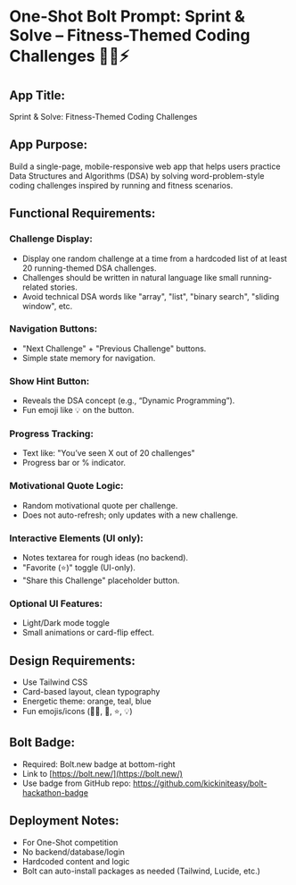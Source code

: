 # One-Shot Bolt Prompt: Sprint & Solve – Fitness-Themed Coding Challenges 🏃‍♂️⚡

## App Title:
Sprint & Solve: Fitness-Themed Coding Challenges

## App Purpose:
Build a single-page, mobile-responsive web app that helps users practice Data Structures and Algorithms (DSA) by solving word-problem-style coding challenges inspired by running and fitness scenarios.

## Functional Requirements:
### Challenge Display:
- Display one random challenge at a time from a hardcoded list of at least 20 running-themed DSA challenges.
- Challenges should be written in natural language like small running-related stories.
- Avoid technical DSA words like "array", "list", "binary search", "sliding window", etc.

### Navigation Buttons:
- "Next Challenge" + "Previous Challenge" buttons.
- Simple state memory for navigation.

### Show Hint Button:
- Reveals the DSA concept (e.g., “Dynamic Programming”).
- Fun emoji like 💡 on the button.

### Progress Tracking:
- Text like: "You’ve seen X out of 20 challenges"
- Progress bar or % indicator.

### Motivational Quote Logic:
- Random motivational quote per challenge.
- Does not auto-refresh; only updates with a new challenge.

### Interactive Elements (UI only):
- Notes textarea for rough ideas (no backend).
- "Favorite (⭐)" toggle (UI-only).
- "Share this Challenge" placeholder button.

### Optional UI Features:
- Light/Dark mode toggle
- Small animations or card-flip effect.

## Design Requirements:
- Use Tailwind CSS
- Card-based layout, clean typography
- Energetic theme: orange, teal, blue
- Fun emojis/icons (🏃‍♂️, 🏁, ⭐, 💡)

## Bolt Badge:
- Required: Bolt.new badge at bottom-right
- Link to [https://bolt.new/](https://bolt.new/)
- Use badge from GitHub repo: https://github.com/kickiniteasy/bolt-hackathon-badge

## Deployment Notes:
- For One-Shot competition
- No backend/database/login
- Hardcoded content and logic
- Bolt can auto-install packages as needed (Tailwind, Lucide, etc.)
